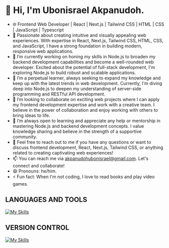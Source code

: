 # 👋 Hi, I'm Ubonisrael Akpanudoh.

- 🌐 Frontend Web Developer | React | Next.js | Tailwind CSS | HTML | CSS | JavaScript | Typescript
- 🚀 Passionate about creating intuitive and visually appealing web experiences. With expertise in React, Next.js, Tailwind CSS, HTML, CSS, and JavaScript, I have a strong foundation in building modern, responsive web applications.
- 🔭 I’m currently working on honing my skills in Node.js to broaden my backend development capabilities and become a well-rounded web developer. Excited about the potential of full-stack development, I'm exploring Node.js to build robust and scalable applications.
- 🌱 I’m a perpetual learner, always seeking to expand my knowledge and keep up with the latest trends in web development. Currently, I'm diving deep into Node.js to deepen my understanding of server-side programming and RESTful API development.
- 👯 I’m looking to collaborate on exciting web projects where I can apply my frontend development expertise and work with a creative team. I believe in the power of collaboration and enjoy working with others to bring ideas to life.
- 🤔 I’m always open to learning and appreciate any help or mentorship in mastering Node.js and backend development concepts. I value knowledge sharing and believe in the strength of a supportive community.
- 💬 Feel free to reach out to me if you have any questions or want to discuss frontend development, React, Next.js, Tailwind CSS, or anything related to creating captivating web experiences!
- 📫 You can reach me via akpanudohubonisrael@gmail.com. Let's connect and collaborate!
- 😄 Pronouns: he/him.
- ⚡ Fun fact: When I'm not coding, I love to read books and play video games.

## LANGUAGES AND TOOLS
[![My Skills](https://skills.thijs.gg/icons?i=html,css,js,sass,tailwind,ts,react,nextjs,nodejs,firebase,vercel)](https://skills.thijs.gg)


## VERSION CONTROL
[![My Skills](https://skills.thijs.gg/icons?i=git,github,linux,vscode,atom)](https://skills.thijs.gg)
